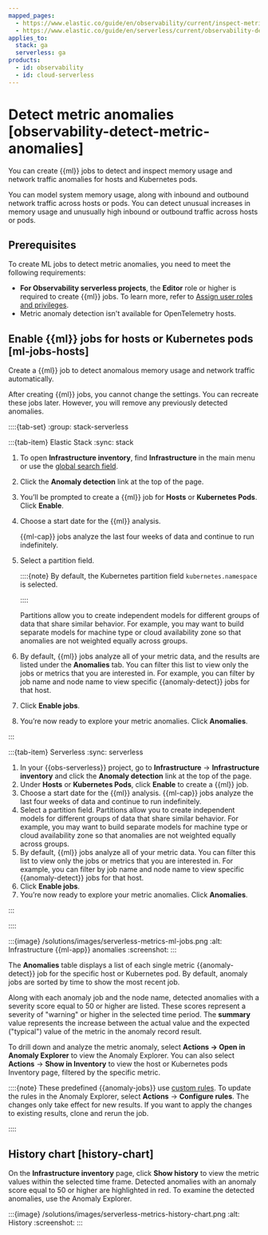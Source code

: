 ```yaml
---
mapped_pages:
  - https://www.elastic.co/guide/en/observability/current/inspect-metric-anomalies.html
  - https://www.elastic.co/guide/en/serverless/current/observability-detect-metric-anomalies.html
applies_to:
  stack: ga
  serverless: ga
products:
  - id: observability
  - id: cloud-serverless
---
```


# Detect metric anomalies [observability-detect-metric-anomalies]

You can create {{ml}} jobs to detect and inspect memory usage and network traffic anomalies for hosts and Kubernetes pods.

You can model system memory usage, along with inbound and outbound network traffic across hosts or pods. You can detect unusual increases in memory usage and unusually high inbound or outbound traffic across hosts or pods.

## Prerequisites
To create ML jobs to detect metric anomalies, you need to meet the following requirements:

* **For Observability serverless projects**, the **Editor** role or higher is required to create {{ml}} jobs. To learn more, refer to [Assign user roles and privileges](/deploy-manage/users-roles/cloud-organization/user-roles.md#general-assign-user-roles).
* Metric anomaly detection isn't available for OpenTelemetry hosts.


## Enable {{ml}} jobs for hosts or Kubernetes pods [ml-jobs-hosts]

Create a {{ml}} job to detect anomalous memory usage and network traffic automatically.

After creating {{ml}} jobs, you cannot change the settings. You can recreate these jobs later. However, you will remove any previously detected anomalies.

::::{tab-set}
:group: stack-serverless

:::{tab-item} Elastic Stack
:sync: stack

1. To open **Infrastructure inventory**, find **Infrastructure** in the main menu or use the [global search field](/explore-analyze/find-and-organize/find-apps-and-objects.md).
2. Click the **Anomaly detection** link at the top of the page.
3. You’ll be prompted to create a {{ml}} job for **Hosts** or **Kubernetes Pods**. Click **Enable**.
4. Choose a start date for the {{ml}} analysis.

    {{ml-cap}} jobs analyze the last four weeks of data and continue to run indefinitely.

5. Select a partition field.

    ::::{note}
    By default, the Kubernetes partition field `kubernetes.namespace` is selected.

    ::::


    Partitions allow you to create independent models for different groups of data that share similar behavior. For example, you may want to build separate models for machine type or cloud availability zone so that anomalies are not weighted equally across groups.

6. By default, {{ml}} jobs analyze all of your metric data, and the results are listed under the **Anomalies** tab. You can filter this list to view only the jobs or metrics that you are interested in. For example, you can filter by job name and node name to view specific {{anomaly-detect}} jobs for that host.
7. Click **Enable jobs**.
8. You’re now ready to explore your metric anomalies. Click **Anomalies**.

:::

:::{tab-item} Serverless
:sync: serverless

1. In your {{obs-serverless}} project, go to **Infrastructure** → **Infrastructure inventory** and click the **Anomaly detection** link at the top of the page.
2. Under **Hosts** or **Kubernetes Pods**, click **Enable** to create a {{ml}} job.
3. Choose a start date for the {{ml}} analysis. {{ml-cap}} jobs analyze the last four weeks of data and continue to run indefinitely.
4. Select a partition field. Partitions allow you to create independent models for different groups of data that share similar behavior. For example, you may want to build separate models for machine type or cloud availability zone so that anomalies are not weighted equally across groups.
5. By default, {{ml}} jobs analyze all of your metric data. You can filter this list to view only the jobs or metrics that you are interested in. For example, you can filter by job name and node name to view specific {{anomaly-detect}} jobs for that host.
6. Click **Enable jobs**.
7. You’re now ready to explore your metric anomalies. Click **Anomalies**.

:::

::::


:::{image} /solutions/images/serverless-metrics-ml-jobs.png
:alt: Infrastructure {{ml-app}} anomalies
:screenshot:
:::

The **Anomalies** table displays a list of each single metric {{anomaly-detect}} job for the specific host or Kubernetes pod. By default, anomaly jobs are sorted by time to show the most recent job.

Along with each anomaly job and the node name, detected anomalies with a severity score equal to 50 or higher are listed. These scores represent a severity of "warning" or higher in the selected time period. The **summary** value represents the increase between the actual value and the expected ("typical") value of the metric in the anomaly record result.

To drill down and analyze the metric anomaly, select **Actions → Open in Anomaly Explorer** to view the Anomaly Explorer. You can also select **Actions** → **Show in Inventory** to view the host or Kubernetes pods Inventory page, filtered by the specific metric.

::::{note}
These predefined {{anomaly-jobs}} use [custom rules](/explore-analyze/machine-learning/anomaly-detection/ml-ad-run-jobs.md#ml-ad-rules). To update the rules in the Anomaly Explorer, select **Actions** → **Configure rules**. The changes only take effect for new results. If you want to apply the changes to existing results, clone and rerun the job.

::::



## History chart [history-chart]

On the **Infrastructure inventory** page, click **Show history** to view the metric values within the selected time frame. Detected anomalies with an anomaly score equal to 50 or higher are highlighted in red. To examine the detected anomalies, use the Anomaly Explorer.

:::{image} /solutions/images/serverless-metrics-history-chart.png
:alt: History
:screenshot:
:::